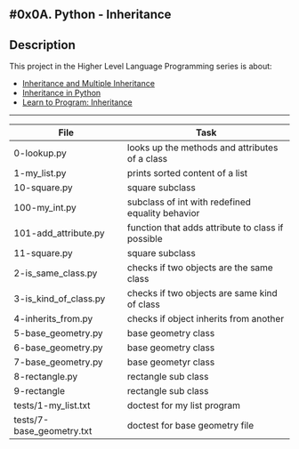 #0x0A. Python - Inheritance
---
## Description

This project in the Higher Level Language Programming series is about:

* [Inheritance and Multiple Inheritance](https://docs.python.org/3.4/tutorial/classes.html#inheritance)
* [Inheritance in Python](https://hub.packtpub.com/inheritance-python/)
* [Learn to Program: Inheritance](https://www.youtube.com/watch?v=d8kCdLCi6Lk)

---
File | Task
---|---
0-lookup.py | looks up the methods and attributes of a class
1-my_list.py | prints sorted content of a list
10-square.py | square subclass
100-my_int.py | subclass of int with redefined equality behavior
101-add_attribute.py | function that adds attribute to class if possible
11-square.py | square subclass
2-is_same_class.py | checks if two objects are the same class
3-is_kind_of_class.py | checks if two objects are same kind of class
4-inherits_from.py | checks if object inherits from another
5-base_geometry.py | base geometry class
6-base_geometry.py | base geometry class
7-base_geometry.py | base geometyr class
8-rectangle.py | rectangle sub class
9-rectangle | rectangle sub class
tests/1-my_list.txt | doctest for my list program
tests/7-base_geometry.txt | doctest for base geometry file
